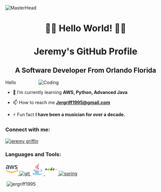 ![MasterHead](https://kntechpower.files.wordpress.com/2016/05/hi-tech-concepts-on-blue-background-header.jpg)
<h1 align="center">👨‍💻 Hello World! 👨‍💻  </h1>
<h1 align="center"> Jeremy's GitHub Profile </h1>
<h2 align="center">A Software Developer From Orlando Florida</h2>
<img align="right" alt="Coding" width="400" src="https://25.media.tumblr.com/06f89aef836216f4c6ac4d9c45764d1c/tumblr_mr37biphkT1rpnk51o1_400.gif">

  Hello 



<p align="left">
  
- 🌱 I’m currently learning **AWS, Python, Advanced Java**

- 📫 How to reach me **Jergriff1995@gmail.com**

- ⚡ Fun fact **I have been a musician for over a decade.**
</p>


  



<h3 align="left">Connect with me:</h3>
<p align="left">
<a href="https://linkedin.com/in/jeremy griffin" target="blank"><img align="center" src="https://raw.githubusercontent.com/rahuldkjain/github-profile-readme-generator/master/src/images/icons/Social/linked-in-alt.svg" alt="jeremy griffin" height="30" width="40" /></a>
</p>


<h3 align="left">Languages and Tools:</h3>
<p align="left"> <a href="https://aws.amazon.com" target="_blank" rel="noreferrer"> <img src="https://raw.githubusercontent.com/devicons/devicon/master/icons/amazonwebservices/amazonwebservices-original-wordmark.svg" alt="aws" width="40" height="40"/> </a> <a href="https://git-scm.com/" target="_blank" rel="noreferrer"> <img src="https://www.vectorlogo.zone/logos/git-scm/git-scm-icon.svg" alt="git" width="40" height="40"/> </a> <a href="https://www.java.com" target="_blank" rel="noreferrer"> <img src="https://raw.githubusercontent.com/devicons/devicon/master/icons/java/java-original.svg" alt="java" width="40" height="40"/> </a> <a href="https://nodejs.org" target="_blank" rel="noreferrer"> <img src="https://raw.githubusercontent.com/devicons/devicon/master/icons/nodejs/nodejs-original-wordmark.svg" alt="nodejs" width="40" height="40"/> </a> <a href="https://spring.io/" target="_blank" rel="noreferrer"> <img src="https://www.vectorlogo.zone/logos/springio/springio-icon.svg" alt="spring" width="40" height="40"/> </a> </p>


<p>&nbsp;<img align="center" src="https://github-readme-stats.vercel.app/api?username=jergriff1995&show_icons=true&locale=en" alt="jergriff1995" /></p>
